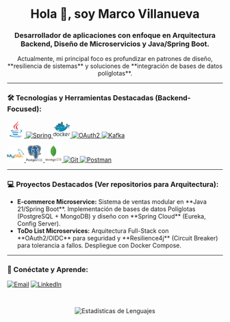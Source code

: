 <h1 align="center">Hola 👋, soy Marco Villanueva</h1>
<h3 align="center">Desarrollador de aplicaciones con enfoque en Arquitectura Backend, Diseño de Microservicios y Java/Spring Boot.</h3>

<p align="center">
  Actualmente, mi principal foco es profundizar en patrones de diseño, **resiliencia de sistemas** y soluciones de **integración de bases de datos políglotas**.
</p>

---

<h3 align="left">🛠️ Tecnologías y Herramientas Destacadas (Backend-Focused):</h3>
<p align="left">
  <a href="https://www.java.com" target="_blank" rel="noreferrer">
    <img src="https://raw.githubusercontent.com/devicons/devicon/master/icons/java/java-original.svg" alt="Java" width="40" height="40"/>
  </a>
  <a href="https://spring.io/" target="_blank" rel="noreferrer">
    <img src="https://www.vectorlogo.zone/logos/springio/springio-icon.svg" alt="Spring" width="40" height="40"/>
  </a>
  <a href="https://www.docker.com/" target="_blank" rel="noreferrer">
    <img src="https://raw.githubusercontent.com/devicons/devicon/master/icons/docker/docker-original-wordmark.svg" alt="Docker" width="40" height="40"/>
  </a>
  <a href="https://oauth.net/" target="_blank" rel="noreferrer">
    <img src="https://www.vectorlogo.zone/logos/oauth/oauth-icon.svg" alt="OAuth2" width="40" height="40"/>
  </a>
  <a href="https://kafka.apache.org/" target="_blank" rel="noreferrer">
    <img src="https://www.vectorlogo.zone/logos/apachekafka/apachekafka-icon.svg" alt="Kafka" width="40" height="40"/>
  </a>
</p>
<p align="left">
  <a href="https://www.mysql.com/" target="_blank" rel="noreferrer">
    <img src="https://raw.githubusercontent.com/devicons/devicon/master/icons/mysql/mysql-original-wordmark.svg" alt="MySQL" width="40" height="40"/>
  </a>
  <a href="https://www.postgresql.org" target="_blank" rel="noreferrer">
    <img src="https://raw.githubusercontent.com/devicons/devicon/master/icons/postgresql/postgresql-original-wordmark.svg" alt="PostgreSQL" width="40" height="40"/>
  </a>
  <a href="https://www.mongodb.com/" target="_blank" rel="noreferrer">
    <img src="https://raw.githubusercontent.com/devicons/devicon/master/icons/mongodb/mongodb-original-wordmark.svg" alt="MongoDB" width="40" height="40"/>
  </a>
  <a href="https://git-scm.com/" target="_blank" rel="noreferrer">
    <img src="https://www.vectorlogo.zone/logos/git-scm/git-scm-icon.svg" alt="Git" width="40" height="40"/>
  </a>
  <a href="https://postman.com" target="_blank" rel="noreferrer">
    <img src="https://www.vectorlogo.zone/logos/getpostman/getpostman-icon.svg" alt="Postman" width="40" height="40"/>
  </a>
</p>

---

<h3 align="left">💻 Proyectos Destacados (Ver repositorios para Arquitectura):</h3>
<ul>
  <li>
    <strong>E-commerce Microservice:</strong> Sistema de ventas modular en **Java 21/Spring Boot**. Implementación de bases de datos Políglotas (PostgreSQL + MongoDB) y diseño con **Spring Cloud** (Eureka, Config Server).
  </li>
  <li>
    <strong>ToDo List Microservices:</strong> Arquitectura Full-Stack con **OAuth2/OIDC** para seguridad y **Resilience4j** (Circuit Breaker) para tolerancia a fallos. Despliegue con Docker Compose.
  </li>
</ul>

---

<h3 align="left">📌 Conéctate y Aprende:</h3>
<p align="left">
  <a href="mailto:marcox2304@gmail.com" target="_blank"><img alt="Email" src="https://img.shields.io/badge/Email-marcox2304%40gmail.com-D14836?style=for-the-badge&logo=gmail&logoColor=white" /></a>
  <a href="https://www.linkedin.com/in/tu-perfil-de-linkedin-aqui" target="_blank"><img alt="LinkedIn" src="https://img.shields.io/badge/LinkedIn-Marco%20Villanueva-blue?style=for-the-badge&logo=linkedin&logoColor=white" /></a>
</p>
<br>

<p align="center">
  <img src="https://github-readme-stats.vercel.app/api/top-langs?username=marco-villanueva20&show_icons=true&locale=en&layout=compact&theme=vision-friendly-dark" alt="Estadísticas de Lenguajes" />
</p>
